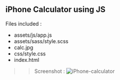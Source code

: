 ## iPhone Calculator using JS
Files included :
+ assets/js/app.js
+ assets/sass/style.scss
+ calc.jpg
+ css/style.css
+ index.html
>> Screenshot :
![iPhone-calculator](https://github.com/rutuparna07/javascript-calculator/blob/master/assets/calc.JPG)
